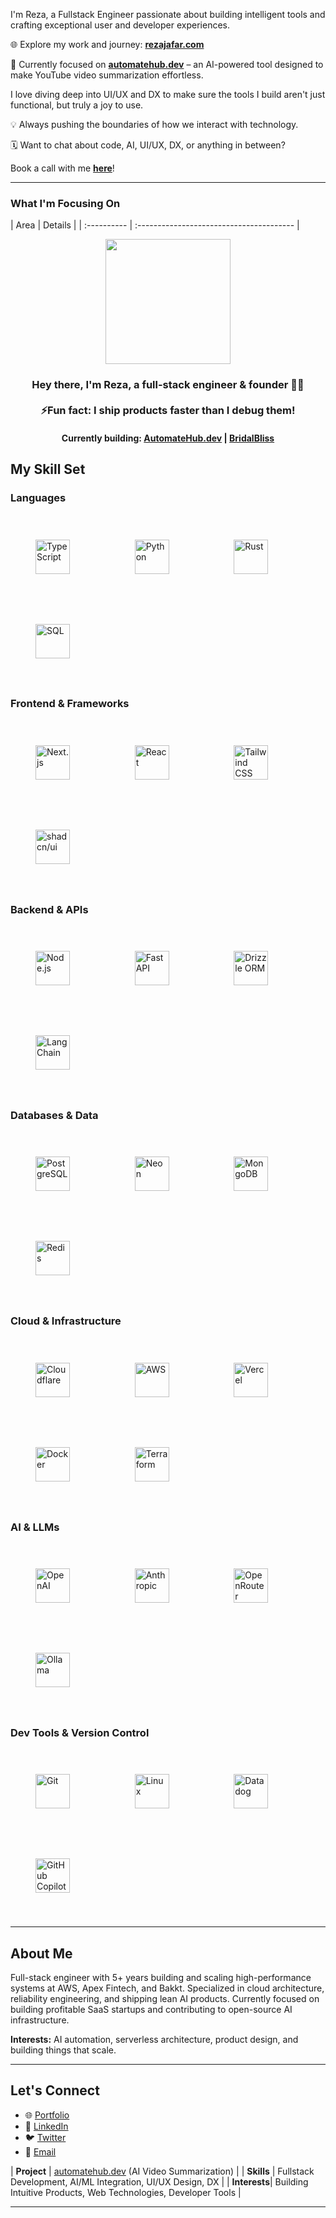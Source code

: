 I'm Reza, a Fullstack Engineer passionate about building intelligent tools and crafting exceptional user and developer experiences.


🌐 Explore my work and journey: **[rezajafar.com](https://rezajafar.com/?utm_source=github&utm_medium=readme)**


🚀 Currently focused on **[automatehub.dev](https://automatehub.dev)** – an AI-powered tool designed to make YouTube video summarization effortless.

I love diving deep into UI/UX and DX to make sure the tools I build aren't just functional, but truly a joy to use.


💡 Always pushing the boundaries of how we interact with technology.


🗓️ Want to chat about code, AI, UI/UX, DX, or anything in between?

Book a call with me **[here](https://cal.com/meet-reza/meet?overlayCalendar=true)**!


---

### What I'm Focusing On

| Area        | Details                                  |
| :---------- | :--------------------------------------- |<div align="center">
<img src="https://media.giphy.com/media/VTtANKl0beDFQRLDTh/giphy.gif" align="center" height="200" width="200" />
</div>

### <div align="center">Hey there, I'm Reza, a full-stack engineer & founder 👨‍💻 <br/><br/>⚡Fun fact: I ship products faster than I debug them!

#### <div align="center">Currently building: [AutomateHub.dev](https://automatehub.dev) | [BridalBliss](https://bridalbliss.dev)

## My Skill Set

### Languages
<div align="left">
<a href="https://www.typescriptlang.org/" target="_blank"><img style="margin: 40px" src="https://profilinator.rishav.dev/skills-assets/typescript-original.svg" alt="TypeScript" height="55" /></a>&nbsp;&nbsp;&nbsp;&nbsp;&nbsp;
<a href="https://www.python.org/" target="_blank"><img style="margin: 40px" src="https://profilinator.rishav.dev/skills-assets/python-original.svg" alt="Python" height="55" /></a>&nbsp;&nbsp;&nbsp;&nbsp;&nbsp;
<a href="https://www.rust-lang.org/" target="_blank"><img style="margin: 40px" src="https://profilinator.rishav.dev/skills-assets/rust-plain.svg" alt="Rust" height="55" /></a>&nbsp;&nbsp;&nbsp;&nbsp;&nbsp;
<a href="https://www.sql.org/" target="_blank"><img style="margin: 40px" src="https://profilinator.rishav.dev/skills-assets/postgresql-original-wordmark.svg" alt="SQL" height="55" /></a>&nbsp;&nbsp;&nbsp;&nbsp;&nbsp;
</div>

### Frontend & Frameworks
<div align="left">
<a href="https://nextjs.org/" target="_blank"><img style="margin: 40px" src="https://profilinator.rishav.dev/skills-assets/nextjs.png" alt="Next.js" height="55" /></a>&nbsp;&nbsp;&nbsp;&nbsp;&nbsp;
<a href="https://reactjs.org/" target="_blank"><img style="margin: 40px" src="https://profilinator.rishav.dev/skills-assets/react-original-wordmark.svg" alt="React" height="55" /></a>&nbsp;&nbsp;&nbsp;&nbsp;&nbsp;
<a href="https://www.tailwindcss.com/" target="_blank"><img style="margin: 40px" src="https://profilinator.rishav.dev/skills-assets/tailwindcss.svg" alt="Tailwind CSS" height="55" /></a>&nbsp;&nbsp;&nbsp;&nbsp;&nbsp;
<a href="https://www.shadcnui.com/" target="_blank"><img style="margin: 40px" src="https://avatars.githubusercontent.com/u/139895814?s=200&v=4" alt="shadcn/ui" height="55" /></a>&nbsp;&nbsp;&nbsp;&nbsp;&nbsp;
</div>

### Backend & APIs
<div align="left">
<a href="https://nodejs.org/" target="_blank"><img style="margin: 40px" src="https://profilinator.rishav.dev/skills-assets/nodejs-original-wordmark.svg" alt="Node.js" height="55" /></a>&nbsp;&nbsp;&nbsp;&nbsp;&nbsp;
<a href="https://fastapi.tiangolo.com/" target="_blank"><img style="margin: 40px" src="https://profilinator.rishav.dev/skills-assets/fastapi.png" alt="FastAPI" height="55" /></a>&nbsp;&nbsp;&nbsp;&nbsp;&nbsp;
<a href="https://orm.drizzle.team/" target="_blank"><img style="margin: 40px" src="https://orm.drizzle.team/img/logo.svg" alt="Drizzle ORM" height="55" /></a>&nbsp;&nbsp;&nbsp;&nbsp;&nbsp;
<a href="https://www.langchain.com/" target="_blank"><img style="margin: 40px" src="https://avatars.githubusercontent.com/u/126733545?s=200&v=4" alt="LangChain" height="55" /></a>&nbsp;&nbsp;&nbsp;&nbsp;&nbsp;
</div>

### Databases & Data
<div align="left">
<a href="https://www.postgresql.org/" target="_blank"><img style="margin: 40px" src="https://profilinator.rishav.dev/skills-assets/postgresql-original-wordmark.svg" alt="PostgreSQL" height="55" /></a>&nbsp;&nbsp;&nbsp;&nbsp;&nbsp;
<a href="https://neon.tech/" target="_blank"><img style="margin: 40px" src="https://avatars.githubusercontent.com/u/54666473?s=200&v=4" alt="Neon" height="55" /></a>&nbsp;&nbsp;&nbsp;&nbsp;&nbsp;
<a href="https://www.mongodb.com/" target="_blank"><img style="margin: 40px" src="https://profilinator.rishav.dev/skills-assets/mongodb-original-wordmark.svg" alt="MongoDB" height="55" /></a>&nbsp;&nbsp;&nbsp;&nbsp;&nbsp;
<a href="https://www.redis.io/" target="_blank"><img style="margin: 40px" src="https://profilinator.rishav.dev/skills-assets/redis-original-wordmark.svg" alt="Redis" height="55" /></a>&nbsp;&nbsp;&nbsp;&nbsp;&nbsp;
</div>

### Cloud & Infrastructure
<div align="left">
<a href="https://www.cloudflare.com/" target="_blank"><img style="margin: 40px" src="https://avatars.githubusercontent.com/u/314135?s=200&v=4" alt="Cloudflare" height="55" /></a>&nbsp;&nbsp;&nbsp;&nbsp;&nbsp;
<a href="https://aws.amazon.com/" target="_blank"><img style="margin: 40px" src="https://profilinator.rishav.dev/skills-assets/amazonwebservices-original-wordmark.svg" alt="AWS" height="55" /></a>&nbsp;&nbsp;&nbsp;&nbsp;&nbsp;
<a href="https://vercel.com/" target="_blank"><img style="margin: 40px" src="https://avatars.githubusercontent.com/u/14985020?s=200&v=4" alt="Vercel" height="55" /></a>&nbsp;&nbsp;&nbsp;&nbsp;&nbsp;
<a href="https://www.docker.com/" target="_blank"><img style="margin: 40px" src="https://profilinator.rishav.dev/skills-assets/docker-original-wordmark.svg" alt="Docker" height="55" /></a>&nbsp;&nbsp;&nbsp;&nbsp;&nbsp;
<a href="https://www.terraform.io/" target="_blank"><img style="margin: 40px" src="https://profilinator.rishav.dev/skills-assets/terraform.png" alt="Terraform" height="55" /></a>&nbsp;&nbsp;&nbsp;&nbsp;&nbsp;
</div>

### AI & LLMs
<div align="left">
<a href="https://openai.com/" target="_blank"><img style="margin: 40px" src="https://avatars.githubusercontent.com/u/14957082?s=200&v=4" alt="OpenAI" height="55" /></a>&nbsp;&nbsp;&nbsp;&nbsp;&nbsp;
<a href="https://www.anthropic.com/" target="_blank"><img style="margin: 40px" src="https://avatars.githubusercontent.com/u/109996282?s=200&v=4" alt="Anthropic" height="55" /></a>&nbsp;&nbsp;&nbsp;&nbsp;&nbsp;
<a href="https://openrouter.ai/" target="_blank"><img style="margin: 40px" src="https://avatars.githubusercontent.com/u/123904822?s=200&v=4" alt="OpenRouter" height="55" /></a>&nbsp;&nbsp;&nbsp;&nbsp;&nbsp;
<a href="https://ollama.ai/" target="_blank"><img style="margin: 40px" src="https://avatars.githubusercontent.com/u/131416220?s=200&v=4" alt="Ollama" height="55" /></a>&nbsp;&nbsp;&nbsp;&nbsp;&nbsp;
</div>

### Dev Tools & Version Control
<div align="left">
<a href="https://github.com/" target="_blank"><img style="margin: 40px" src="https://profilinator.rishav.dev/skills-assets/git-scm-icon.svg" alt="Git" height="55" /></a>&nbsp;&nbsp;&nbsp;&nbsp;&nbsp;
<a href="https://www.linux.org/" target="_blank"><img style="margin: 40px" src="https://profilinator.rishav.dev/skills-assets/linux-original.svg" alt="Linux" height="55" /></a>&nbsp;&nbsp;&nbsp;&nbsp;&nbsp;
<a href="https://www.datadog.com/" target="_blank"><img style="margin: 40px" src="https://avatars.githubusercontent.com/u/365230?s=200&v=4" alt="Datadog" height="55" /></a>&nbsp;&nbsp;&nbsp;&nbsp;&nbsp;
<a href="https://github.com/features/copilot" target="_blank"><img style="margin: 40px" src="https://avatars.githubusercontent.com/u/1?s=200&v=4" alt="GitHub Copilot" height="55" /></a>&nbsp;&nbsp;&nbsp;&nbsp;&nbsp;
</div>

---

## About Me

Full-stack engineer with 5+ years building and scaling high-performance systems at AWS, Apex Fintech, and Bakkt. Specialized in cloud architecture, reliability engineering, and shipping lean AI products. Currently focused on building profitable SaaS startups and contributing to open-source AI infrastructure.

**Interests:** AI automation, serverless architecture, product design, and building things that scale.

---

## Let's Connect

- 🌐 [Portfolio](https://yourportfolio.com)
- 💼 [LinkedIn](https://linkedin.com/in/yourprofile)
- 🐦 [Twitter](https://twitter.com/yourhandle)
- 📧 [Email](mailto:your.email@example.com)

| **Project** | [automatehub.dev](https://automatehub.dev) (AI Video Summarization) |
| **Skills**  | Fullstack Development, AI/ML Integration, UI/UX Design, DX          |
| **Interests**| Building Intuitive Products, Web Technologies, Developer Tools    |


---

<!-- ✨ Add your GitHub Stats or Top Languages cards here! ✨ -->
<!-- You can get these from services like https://github.com/anuraghazra/github-readme-stats -->
<!-- Example: -->
<!-- ![Reza's GitHub Stats](https://github-readme-stats.vercel.app/api?username=YOUR_GITHUB_USERNAME&show_icons=true&theme=radical) -->
<!-- ![Top Languages](https://github-readme-stats.vercel.app/api/top-langs/?username=YOUR_GITHUB_USERNAME&layout=compact&theme=radical) -->
